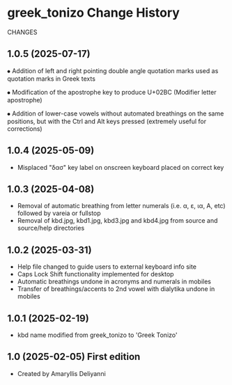 # greek\_tonizo Change History

CHANGES

## 1.0.5 (2025-07-17)

⦁   Addition of left and right pointing double angle quotation marks used as quotation marks in Greek texts

⦁   Modification of the apostrophe key to produce U+02BC (Modifier letter apostrophe)

⦁   Addition of lower-case vowels without automated breathings on the same positions, but with the Ctrl and Alt keys pressed (extremely useful for corrections)

## 1.0.4 (2025-05-09)

* Misplaced "δασ" key label on onscreen keyboard placed on correct key

## 1.0.3 (2025-04-08)

* Removal of automatic breathing from letter numerals (i.e. α, ε, ια, Α, etc) followed by vareia or fullstop
* Removal of kbd.jpg, kbd1.jpg, kbd3.jpg and kbd4.jpg from source and source/help directories

## 1.0.2 (2025-03-31)

* Help file changed to guide users to external keyboard info site
* Caps Lock Shift functionality implemented for desktop
* Automatic breathings undone in acronyms and numerals in mobiles
* Transfer of breathings/accents to 2nd vowel with dialytika undone in mobiles

## 1.0.1 (2025-02-19)

* kbd name modified from greek\_tonizo to 'Greek Tonizo'

## 1.0 (2025-02-05) First edition

* Created by Amaryllis Deliyanni
